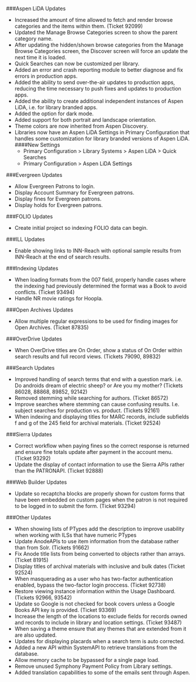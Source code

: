 ###Aspen LiDA Updates
- Increased the amount of time allowed to fetch and render browse categories and the items within them. (Ticket 92099)
- Updated the Manage Browse Categories screen to show the parent category name.
- After updating the hidden/shown browse categories from the Manage Browse Categories screen, the Discover screen will force an update the next time it is loaded.
- Quick Searches can now be customized per library.
- Added an error and crash reporting module to better diagnose and fix errors in production apps.
- Added the ability to send over-the-air updates to production apps, reducing the time necessary to push fixes and updates to production apps.
- Added the ability to create additional independent instances of Aspen LiDA, i.e. for library branded apps.
- Added the option for dark mode.
- Added support for both portrait and landscape orientation.
- Theme colors are now inherited from Aspen Discovery.
- Libraries now have an Aspen LiDA Settings in Primary Configuration that handles some customization for library branded versions of Aspen LiDA.
####New Settings
  - Primary Configuration > Library Systems > Aspen LiDA > Quick Searches
  - Primary Configuration > Aspen LiDA Settings

###Evergreen Updates
- Allow Evergreen Patrons to login. 
- Display Account Summary for Evergreen patrons. 
- Display fines for Evergreen patrons. 
- Display holds for Evergreen patrons. 

###FOLIO Updates
- Create initial project so indexing FOLIO data can begin.

###ILL Updates
- Enable showing links to INN-Reach with optional sample results from INN-Reach at the end of search results. 

###Indexing Updates
- When loading formats from the 007 field, properly handle cases where the indexing had previously determined the format was a Book to avoid conflicts. (Ticket 93494) 
- Handle NR movie ratings for Hoopla.  

###Open Archives Updates
- Allow multiple regular expressions to be used for finding images for Open Archives. (Ticket 87835)

###OverDrive Updates
- When OverDrive titles are On Order, show a status of On Order within search results and full record views. (Tickets 79090, 89832)

###Search Updates
- Improved handling of search terms that end with a question mark. i.e. Do androids dream of electric sheep? or Are you my mother? (Tickets 86028, 88868, 89852, 92142)
- Removed stemming while searching for authors. (Ticket 86572)
- Improve searches where stemming can cause confusing results. I.e. subject searches for production vs. product. (Tickets 92161) 
- When indexing and displaying titles for MARC records, include subfields f and g of the 245 field for archival materials. (Ticket 92524) 

###Sierra Updates
- Correct workflow when paying fines so the correct response is returned and ensure fine totals update after payment in the account menu. (Ticket 93292)
- Update the display of contact information to use the Sierra APIs rather than the PATRONAPI. (Ticket 92888)

###Web Builder Updates
- Update so recaptcha blocks are properly shown for custom forms that have been embedded on custom pages when the patron is not required to be logged in to submit the form. (Ticket 93294)

###Other Updates
- When showing lists of PTypes add the description to improve usability when working with ILSs that have numeric PTypes
- Update AnodeAPIs to use item information from the database rather than from Solr. (Tickets 91662)
- Fix Anode title lists from being converted to objects rather than arrays. (Ticket 81915) 
- Display titles of archival materials with inclusive and bulk dates (Ticket 92524)
- When masquerading as a user who has two-factor authentication enabled, bypass the two-factor login proccess. (Ticket 92738)
- Restore viewing instance information within the Usage Dashboard. (Tickets 92966, 93542)
- Update so Google is not checked for book covers unless a Google Books API key is provided. (Ticket 93369)
- Increase the length of the locations to exclude fields for records owned and records to include in library and location settings. (Ticket 93487)
- When saving a theme ensure that any themes that are extended from it are also updated. 
- Updates for displaying placards when a search term is auto corrected. 
- Added a new API within SystemAPI to retrieve translations from the database.  
- Allow memory cache to be bypassed for a single page load.
- Remove unused Symphony Payment Policy from Library settings. 
- Added translation capabilities to some of the emails sent through Aspen.    
